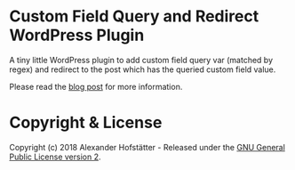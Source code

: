 # Custom Field Query and Redirect WordPress Plugin

A tiny little WordPress plugin to add custom field query var (matched by regex) and redirect to the post which has the queried custom field value.

Please read the [blog post](https://alexhofstaetter.at/query-custom-field-by-url-and-redirect-to-matching-post-in-wordpress/) for more information.

# Copyright & License

Copyright (c) 2018 Alexander Hofstätter - Released under the [GNU General
 Public License version 2](LICENSE).